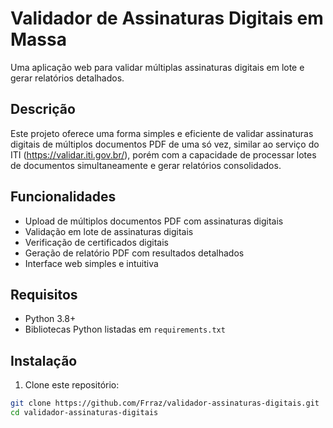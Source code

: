 # Validador de Assinaturas Digitais em Massa

Uma aplicação web para validar múltiplas assinaturas digitais em lote e gerar relatórios detalhados.

## Descrição

Este projeto oferece uma forma simples e eficiente de validar assinaturas digitais de múltiplos documentos PDF de uma só vez, similar ao serviço do ITI (https://validar.iti.gov.br/), porém com a capacidade de processar lotes de documentos simultaneamente e gerar relatórios consolidados.

## Funcionalidades

- Upload de múltiplos documentos PDF com assinaturas digitais
- Validação em lote de assinaturas digitais
- Verificação de certificados digitais
- Geração de relatório PDF com resultados detalhados
- Interface web simples e intuitiva

## Requisitos

- Python 3.8+
- Bibliotecas Python listadas em `requirements.txt`

## Instalação

1. Clone este repositório:
```bash
git clone https://github.com/Frraz/validador-assinaturas-digitais.git
cd validador-assinaturas-digitais